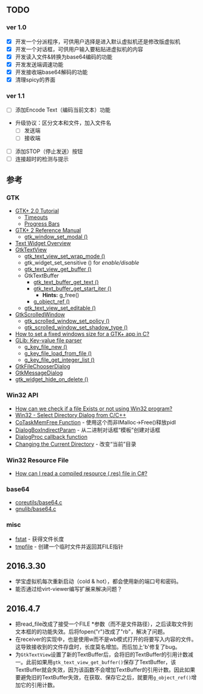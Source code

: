 ﻿## TODO

### ver 1.0
- [x] 开发一个分派程序，可供用户选择是进入默认虚拟机还是修改版虚拟机
- [x] 开发一个对话框，可供用户输入要粘贴进虚拟机的内容
- [x] 开发读入文件&转换为base64编码的功能
- [x] 开发发送端调速功能
- [x] 开发接收端base64解码的功能
- [x] 清理spicy的界面

### ver 1.1
- [ ] 添加Encode Text（编码当前文本）功能
- 升级协议：区分文本和文件，加入文件名
  - [ ] 发送端
  - [ ] 接收端
- [ ] 添加STOP（停止发送）按钮
- [ ] 连接超时的检测与提示

## 参考

### GTK

- [GTK+ 2.0 Tutorial](https://developer.gnome.org/gtk-tutorial/stable/)
  - [Timeouts](https://developer.gnome.org/gtk-tutorial/stable/c1759.html)
  - [Progress Bars](https://developer.gnome.org/gtk-tutorial/stable/x829.html)
- [GTK+ 2 Reference Manual](https://developer.gnome.org/gtk2/2.24/)
  - [gtk_window_set_modal ()](https://developer.gnome.org/gtk2/2.24/GtkWindow.html#gtk-window-set-modal)
- [Text Widget Overview](https://developer.gnome.org/gtk2/2.24/TextWidget.html)
- [GtkTextView](https://developer.gnome.org/gtk2/2.24/GtkTextView.html)
  - [gtk_text_view_set_wrap_mode ()](https://developer.gnome.org/gtk2/2.24/GtkTextView.html#gtk-text-view-set-wrap-mode)
  - gtk_widget_set_sensitive () for _enable/disable_
  - [gtk_text_view_get_buffer ()](https://developer.gnome.org/gtk2/2.24/GtkTextView.html#gtk-text-view-get-buffer)
  - GtkTextBuffer
    - [gtk_text_buffer_get_text ()](https://developer.gnome.org/gtk2/2.24/GtkTextBuffer.html#gtk-text-buffer-get-text)
    - [gtk_text_buffer_get_start_iter ()](https://developer.gnome.org/gtk2/2.24/GtkTextBuffer.html#gtk-text-buffer-get-start-iter)
      - __Hints:__ g_free()
    - [g_object_ref ()](https://developer.gnome.org/gobject/unstable/gobject-The-Base-Object-Type.html#g-object-ref)
  - [gtk_text_view_set_editable ()](man.chinaunix.net/develop/GTK+/2.6/gtk/GtkTextView.html#gtk-text-view-set-editable)
- [GtkScrolledWindow](https://developer.gnome.org/gtk2/2.24/GtkScrolledWindow.html)
  - [gtk_scrolled_window_set_policy ()](https://developer.gnome.org/gtk2/2.24/GtkScrolledWindow.html#gtk-scrolled-window-set-policy)
  - [gtk_scrolled_window_set_shadow_type ()](https://developer.gnome.org/gtk2/2.24/GtkScrolledWindow.html#gtk-scrolled-window-set-shadow-type)
- [How to set a fixed windows size for a GTK+ app in C?](http://stackoverflow.com/questions/4772804/how-to-set-a-fixed-windows-size-for-a-gtk-app-in-c)
- [GLib: Key-value file parser](https://developer.gnome.org/glib/stable/glib-Key-value-file-parser.html)
  - [g_key_file_new ()](https://developer.gnome.org/glib/stable/glib-Key-value-file-parser.html#g-key-file-new)
  - [g_key_file_load_from_file ()](https://developer.gnome.org/glib/stable/glib-Key-value-file-parser.html#g-key-file-load-from-file)
  - [g_key_file_get_integer_list ()](https://developer.gnome.org/glib/stable/glib-Key-value-file-parser.html#g-key-file-get-integer-list)
- [GtkFileChooserDialog](https://developer.gnome.org/gtk2/2.24/GtkFileChooserDialog.html)
- [GtkMessageDialog](http://man.chinaunix.net/develop/GTK+/2.6/gtk/GtkMessageDialog.html)
- [gtk_widget_hide_on_delete ()](http://man.chinaunix.net/develop/GTK+/2.6/gtk/GtkWidget.html#gtk-widget-hide-on-delete)

### Win32 API

- [How can we check if a file Exists or not using Win32 program?](http://stackoverflow.com/questions/3828835/how-can-we-check-if-a-file-exists-or-not-using-win32-program)
- [Win32 - Select Directory Dialog from C/C++](http://stackoverflow.com/questions/12034943/win32-select-directory-dialog-from-c-c)
- [CoTaskMemFree Function]() - 使用这个而非IMalloc->Free()释放pidl
- [DialogBoxIndirectParam](https://msdn.microsoft.com/en-us/library/windows/desktop/ms645461(v=vs.85).aspx) - 从二进制对话框“模板”创建对话框
- [DialogProc callback function](https://msdn.microsoft.com/en-us/library/windows/desktop/ms645469(v=vs.85).aspx)
- [Changing the Current Directory](https://msdn.microsoft.com/en-us/library/windows/desktop/aa363806(v=vs.85).aspx) - 改变“当前”目录

### Win32 Resource File
- [How can I read a compiled resource (.res) file in C#?](http://stackoverflow.com/questions/7982181/how-can-i-read-a-compiled-resource-res-file-in-c)

### base64
- [coreutils/base64.c](http://git.savannah.gnu.org/cgit/coreutils.git/tree/src/base64.c)
- [gnulib/base64.c](http://git.savannah.gnu.org/gitweb/?p=gnulib.git;a=blob;f=lib/base64.c;h=1a8bfce7a534f83f19a093432bafe883f16de9b1;hb=HEAD)

### misc
- [fstat](http://linux.die.net/man/2/fstat) - 获得文件长度
- [tmpfile](https://msdn.microsoft.com/zh-cn/library/x8x7sakw.aspx) - 创建一个临时文件并返回其FILE指针

## 2016.3.30
- 学宝虚拟机每次重新启动（cold & hot），都会使用新的端口号和密码。
- 能否通过给virt-viewer编写扩展来解决问题？

## 2016.4.7
- 把read_file改成了接受一个FILE \*参数（而不是文件路径），之后读取文件到文本框的的功能失效。后将fopen("r")改成了"rb"，解决了问题。
- 在receiver的实现中，也是使用w而不是wb模式打开的将要写入内容的文件。这导致接收到的文件存盘时，长度莫名增加。而后加上'b'修复了bug。
- 为<code>GtkTextView</code>设置了新的TextBuffer后，会将旧的TextBuffer的引用计数减一。此前如果用<code>gtk_text_view_get_buffer()</code>保存了TextBuffer，该TextBuffer就会失效，因为该函数不会增加TextBuffer的引用计数。因此如果要避免旧的TextBuffer失效，在获取、保存它之后，就要用<code>g_object_ref()</code>增加它的引用计数。
